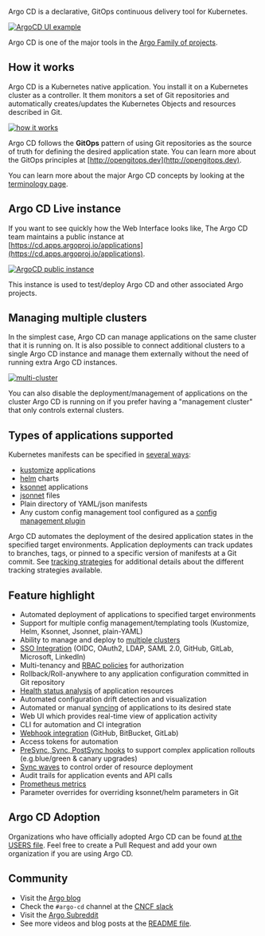 
Argo CD is a declarative, GitOps continuous delivery tool for Kubernetes.

[![ArgoCD UI example](/assets/argocd-ui-example.png)](https://cd.apps.argoproj.io/)

Argo CD is one of the major tools in the [Argo Family of projects](https://argoproj.github.io/).

## How it works

Argo CD is a Kubernetes native application. You install it on a Kubernetes cluster as a controller. It them monitors a set of Git repositories and automatically creates/updates the Kubernetes Objects and resources described in Git.

[![how it works](/assets/how-it-works.png)](/assets/how-it-works.png)

Argo CD follows the **GitOps** pattern of using Git repositories as the source of truth for defining
the desired application state. 
You can learn more about the GitOps principles at [http://opengitops.dev](http://opengitops.dev).

You can learn more about the major Argo CD concepts by looking at
the [terminology page](basics/terminology.md).



## Argo CD Live instance

If you want to see quickly how the Web Interface looks like, The Argo CD team maintains a public instance at [https://cd.apps.argoproj.io/applications](https://cd.apps.argoproj.io/applications).


[![ArgoCD public instance](/assets/public-instance.png)](https://cd.apps.argoproj.io/)


This instance is used to test/deploy Argo CD and other associated Argo projects.


## Managing multiple clusters

In the simplest case, Argo CD can manage applications on the same cluster that it is running on. It is also possible to connect additional clusters to a single Argo CD instance and manage them externally without the need of running extra Argo CD instances.

[![multi-cluster](/assets/multi-cluster-argocd.png)](/assets/multi-cluster-argocd.png)

You can also disable the deployment/management of applications on the cluster Argo CD is running on if you prefer having a "management cluster" that only controls external clusters.

## Types of applications supported

Kubernetes manifests can be specified in [several ways](tools):

* [kustomize](https://kustomize.io) applications
* [helm](https://helm.sh) charts
* [ksonnet](https://ksonnet.io) applications
* [jsonnet](https://jsonnet.org) files
* Plain directory of YAML/json manifests
* Any custom config management tool configured as a [config management plugin](tools/plugins.md)

Argo CD automates the deployment of the desired application states in the specified target environments.
Application deployments can track updates to branches, tags, or pinned to a specific version of
manifests at a Git commit. See [tracking strategies](syncing/tracking.md) for additional
details about the different tracking strategies available.

## Feature highlight

* Automated deployment of applications to specified target environments
* Support for multiple config management/templating tools (Kustomize, Helm, Ksonnet, Jsonnet, plain-YAML)
* Ability to manage and deploy to [multiple clusters](basics/clusters/external.md)
* [SSO Integration](operations/sso/overview.md) (OIDC, OAuth2, LDAP, SAML 2.0, GitHub, GitLab, Microsoft, LinkedIn)
* Multi-tenancy and [RBAC policies](rbac) for authorization
* Rollback/Roll-anywhere to any application configuration committed in Git repository
* [Health status analysis](syncing/health.md) of application resources
* Automated configuration drift detection and visualization
* Automated or manual [syncing](syncing/index.md) of applications to its desired state
* Web UI which provides real-time view of application activity
* CLI for automation and CI integration
* [Webhook integration](syncing/git_webhooks.md) (GitHub, BitBucket, GitLab)
* Access tokens for automation
* [PreSync, Sync, PostSync hooks](syncing/hooks.md) to support complex application rollouts (e.g.blue/green & canary upgrades)
* [Sync waves](syncing/waves.md) to control order of resource deployment
* Audit trails for application events and API calls
* [Prometheus metrics](operations/metrics.md)
* Parameter overrides for overriding ksonnet/helm parameters in Git


## Argo CD Adoption

Organizations who have officially adopted Argo CD can be found [at the USERS file](https://github.com/argoproj/argo-cd/blob/master/USERS.md). Feel free to create a Pull Request and add your own organization if you are using Argo CD.  

## Community 

* Visit the [Argo blog](https://blog.argoproj.io/)
* Check the `#argo-cd` channel at the [CNCF slack](https://cloud-native.slack.com) 
* Visit the [Argo Subreddit](https://www.reddit.com/r/argoproj/)
* See more videos and blog posts at the [README file](https://github.com/argoproj/argo-cd/#blogs-and-presentations).